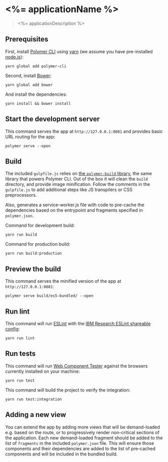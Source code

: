 # <%= applicationName %>

> <%= applicationDescription %>

## Prerequisites

First, install [Polymer CLI](https://github.com/Polymer/polymer-cli) using
[yarn](https://yarnpkg.com) (we assume you have pre-installed [node.js](https://nodejs.org)):

    yarn global add polymer-cli

Second, install [Bower](https://bower.io):

    yarn global add bower

And install the dependencies:

    yarn install && bower install

## Start the development server

This command serves the app at `http://127.0.0.1:8081` and provides basic URL
routing for the app:

    polymer serve --open

## Build

The included `gulpfile.js` relies on [the `polymer-build` library](https://github.com/Polymer/polymer-build),
the same library that powers Polymer CLI. Out of the box it will clean the
`build` directory, and provide image minification. Follow the comments in the
`gulpfile.js` to add additional steps like JS transpilers or CSS preprocessors.

Also, generates a service-worker.js file with code to pre-cache the dependencies
based on the entrypoint and fragments specified in `polymer.json`.

Command for development build:

    yarn run build

Command for production build:

    yarn run build:production

## Preview the build

This command serves the minified version of the app at `http://127.0.0.1:8081`:

    polymer serve build/es5-bundled/ --open

## Run lint

This command will run [ESLint](https://github.com/eslint/eslint) with the
[IBM Research ESLint shareable config](https://github.com/IBMResearch/eslint-config-ibmresearch):

    yarn run lint

## Run tests

This command will run [Web Component Tester](https://github.com/Polymer/web-component-tester)
against the browsers currently installed on your machine:

    yarn run test

This command will build the project to verify the integration:

    yarn run test:integration

## Adding a new view

You can extend the app by adding more views that will be demand-loaded
e.g. based on the route, or to progressively render non-critical sections of the
application. Each new demand-loaded fragment should be added to the list of
`fragments` in the included `polymer.json` file. This will ensure those
components and their dependencies are added to the list of pre-cached components
and will be included in the bundled build.
